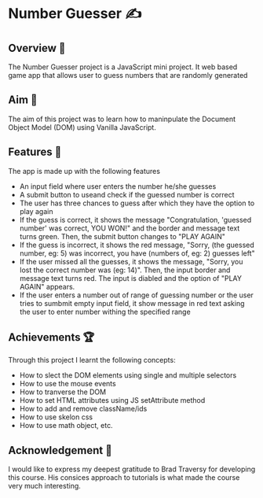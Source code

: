 #  Number Guesser ✍️ 
## Overview 📝
The Number Guesser project is a JavaScript mini project.
It web based game app that allows user to guess numbers that
are randomly generated
## Aim 🎯
The aim of this project was to learn how to maninpulate
the Document Object Model (DOM) using Vanilla JavaScript.
## Features 📃
The app is made up with the following features
* An input field where user enters the number he/she guesses
* A submit button to useand check if the guessed number is correct
* The user has three chances to guess after which they have the option to play again
* If the guess is correct, it shows the message "Congratulation, 'guessed number' was correct, YOU WON!"
and the border and message text turns green. Then, the submit button changes to "PLAY AGAIN"
* If the guess is incorrect, it shows the red message, "Sorry, (the guessed number, eg: 5) was incorrect, you have (numbers of, eg: 2) guesses left"
* If the user missed all the guesses, it shows the message, "Sorry, you lost the correct number was (eg: 14)". Then, the input border and message text turns red. The input is diabled and the option of "PLAY AGAIN" appears.
* If the user enters a number out of range of guessing number or the user tries to sumbmit empty input field, it show message in red text asking the user to enter number withing the specified range
## Achievements 🏆
Through this project I learnt the following concepts:
* How to slect the DOM elements using single and multiple selectors
* How to use the mouse events
* How to tranverse the DOM
* How to set HTML attributes using JS setAttribute method
* How to add and remove className/ids
* How to use skelon css
* How to use math object, etc.
## Acknowledgement 🙏
I would like to express my deepest gratitude to Brad Traversy for developing this course.
His consices approach to tutorials is what made the course very much interesting.
